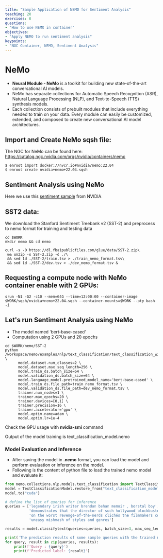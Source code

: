 ```yaml
---
title: "Sample Application of NEMO for Sentiment Analysis"
teaching: 20
exercises: 0
questions:
- "How to use NEMO in container"
objectives:
- "Apply NEMO to run sentiment analysis"
keypoints:
- "NGC Container, NEMO, Sentiment Analysis"
---
```


# NeMo

- **Neural Module - NeMo**  is a toolkit for building new state-of-the-art conversational AI models.
- NeMo has separate collections for Automatic Speech Recognition (ASR), Natural Language Processing (NLP), and Text-to-Speech (TTS) synthesis models.
- Each collection consists of prebuilt modules that include everything needed to train on your data. Every module can easily be customized, extended, and composed to create new conversational AI model architectures.

## Import and Create NeMo sqsh file:

The NGC for NeMo can be found here: https://catalog.ngc.nvidia.com/orgs/nvidia/containers/nemo

```
$ enroot import docker://nvcr.io#nvidia/nemo:22.04
$ enroot create nvidia+nemo+22.04.sqsh
```

## Sentiment Analysis using NeMo

Here we use this [sentiment sample](https://docs.nvidia.com/deeplearning/nemo/user-guide/docs/en/stable/nlp/text_classification.html) from NVIDIA

## SST2 data:

We download the Stanford Sentiment Treebank v2 (SST-2) and preprocess to nemo format for training and testing data

```
cd $WORK
mkdir nemo && cd nemo

curl -s -O https://dl.fbaipublicfiles.com/glue/data/SST-2.zip\
 && unzip -o SST-2.zip -d ./\
 && sed 1d ./SST-2/train.tsv > ./train_nemo_format.tsv\
 && sed 1d ./SST-2/dev.tsv > ./dev_nemo_format.tsv &
```

## Requesting a compute node with NeMo container enable with 2 GPUs:

```
srun -N1 -G2 -c10 --mem=64G --time=12:00:00 --container-image $WORK/sqsh/nvidia+nemo+22.04.sqsh --container-mounts=$WORK --pty bash -i
```

## Let's run Sentiment Analysis using NeMo
- The model named 'bert-base-cased'
- Computation using 2 GPUs and 20 epochs

```
cd $WORK/nemo/SST-2
python /workspace/nemo/examples/nlp/text_classification/text_classification_with_bert.py \
      model.dataset.num_classes=2 \
      model.dataset.max_seq_length=256 \
      model.train_ds.batch_size=64 \
      model.validation_ds.batch_size=64 \
      model.language_model.pretrained_model_name='bert-base-cased' \
      model.train_ds.file_path=train_nemo_format.tsv \
      model.validation_ds.file_path=dev_nemo_format.tsv \
      trainer.num_nodes=1 \
      trainer.max_epochs=20 \
      trainer.devices=[0,1] \
      trainer.precision=16 \
      trainer.accelerator='gpu' \
      model.optim.name=adam \
      model.optim.lr=1e-4
```       

Check the GPU usage with **nvidia-smi** command

Output of the model training is text_classification_model.nemo

### Model Evaluation and Inference
- After saving the model in **.nemo** format, you can load the model and perform evaluation or inference on the model.
- Following is the content of python file to load the trained nemo model and evaluate it:

```python
from nemo.collections.nlp.models.text_classification import TextClassificationModel
model = TextClassificationModel.restore_from("text_classification_model.nemo")
model.to("cuda")

# define the list of queries for inference
queries = ['legendary irish writer brendan behan memoir , borstal boy',
           'demonstrates that the director of such hollywood blockbusters as patriot games can still turn out a small , personal film with an emotional wallop ', 
           'on the worst revenge-of-the-nerds clichés the filmmakers could dredge up', 
           'uneasy mishmash of styles and genres']

results = model.classifytext(queries=queries, batch_size=3, max_seq_length=512)

print('The prediction results of some sample queries with the trained model:')
for query, result in zip(queries, results):
    print(f'Query : {query}')
    print(f'Predicted label: {result}')
```

